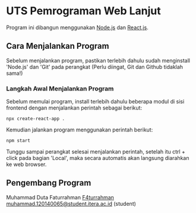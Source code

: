 # UTS Pemrograman Web Lanjut

Program ini dibangun menggunakan [Node.js](https://nodejs.org/en/docs) dan [React.js](https://react.dev/).

## Cara Menjalankan Program

Sebelum menjalankan program, pastikan terlebih dahulu sudah menginstall 'Node.js' dan 'Git' pada perangkat (Perlu diingat, Git dan Github tidaklah sama!)

### Langkah Awal Menjalankan Program

Sebelum memulai program, install terlebih dahulu beberapa modul di sisi frontend dengan menjalankan perintah sebagai berikut:

```
npx create-react-app .
```

Kemudian jalankan program menggunakan perintah berikut:

```
npm start
```

Tunggu sampai perangkat selesai menjalankan perintah, setelah itu ctrl + click pada bagian 'Local', maka secara automatis akan langsung diarahkan ke web browser.

## Pengembang Program

Muhammad Duta Faturrahman [F4turrahman](https://github.com/F4turrahman/)
muhammad.120140065@student.itera.ac.id (student)

